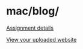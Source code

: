 # mac/blog/

[Assignment details](/homework/blog)

[View your uploaded website](https://mpaulweeks.github.io/cfc2018/students/mac/blog/)
